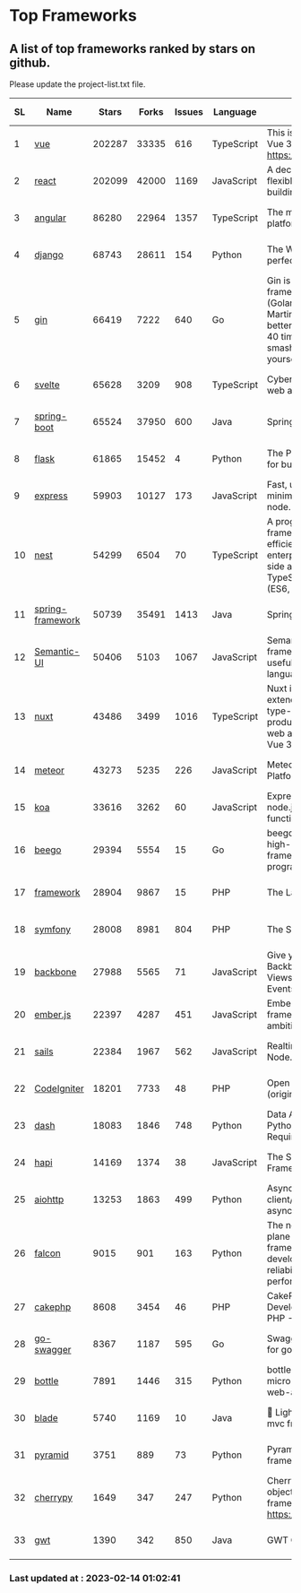 # Top Frameworks
## A list of top frameworks ranked by stars on github.  
Please update the project-list.txt file.

| SL| Name  | Stars| Forks| Issues | Language | Description | Last Commit |
| --| ------| -----| ---- | ------ | -------- | ----------- | ----------- |
| 1 | [vue](https://github.com/vuejs/vue) | 202287 | 33335 | 616 | TypeScript | This is the repo for Vue 2. For Vue 3, go to https://github.com/vuejs/core | 2023-02-04 18:16:38 |
| 2 | [react](https://github.com/facebook/react) | 202099 | 42000 | 1169 | JavaScript | A declarative, efficient, and flexible JavaScript library for building user interfaces. | 2023-02-13 20:47:42 |
| 3 | [angular](https://github.com/angular/angular) | 86280 | 22964 | 1357 | TypeScript | The modern web developer’s platform | 2023-02-13 19:04:47 |
| 4 | [django](https://github.com/django/django) | 68743 | 28611 | 154 | Python | The Web framework for perfectionists with deadlines. | 2023-02-13 20:09:19 |
| 5 | [gin](https://github.com/gin-gonic/gin) | 66419 | 7222 | 640 | Go | Gin is a HTTP web framework written in Go (Golang). It features a Martini-like API with much better performance -- up to 40 times faster. If you need smashing performance, get yourself some Gin. | 2023-02-12 05:01:43 |
| 6 | [svelte](https://github.com/sveltejs/svelte) | 65628 | 3209 | 908 | TypeScript | Cybernetically enhanced web apps | 2023-02-05 14:20:51 |
| 7 | [spring-boot](https://github.com/spring-projects/spring-boot) | 65524 | 37950 | 600 | Java | Spring Boot | 2023-02-13 14:50:48 |
| 8 | [flask](https://github.com/pallets/flask) | 61865 | 15452 | 4 | Python | The Python micro framework for building web applications. | 2023-02-10 23:07:24 |
| 9 | [express](https://github.com/expressjs/express) | 59903 | 10127 | 173 | JavaScript | Fast, unopinionated, minimalist web framework for node. | 2022-11-02 01:13:10 |
| 10 | [nest](https://github.com/nestjs/nest) | 54299 | 6504 | 70 | TypeScript | A progressive Node.js framework for building efficient, scalable, and enterprise-grade server-side applications on top of TypeScript & JavaScript (ES6, ES7, ES8) 🚀 | 2023-02-13 14:49:38 |
| 11 | [spring-framework](https://github.com/spring-projects/spring-framework) | 50739 | 35491 | 1413 | Java | Spring Framework | 2023-02-13 18:39:19 |
| 12 | [Semantic-UI](https://github.com/Semantic-Org/Semantic-UI) | 50406 | 5103 | 1067 | JavaScript | Semantic is a UI component framework based around useful principles from natural language. | 2023-01-11 17:05:32 |
| 13 | [nuxt](https://github.com/nuxt/nuxt) | 43486 | 3499 | 1016 | TypeScript | Nuxt is an intuitive and extendable way to create type-safe, performant and production-grade full-stack web apps and websites with Vue 3. | 2023-02-14 00:36:46 |
| 14 | [meteor](https://github.com/meteor/meteor) | 43273 | 5235 | 226 | JavaScript | Meteor, the JavaScript App Platform | 2023-02-10 21:00:16 |
| 15 | [koa](https://github.com/koajs/koa) | 33616 | 3262 | 60 | JavaScript | Expressive middleware for node.js using ES2017 async functions | 2023-01-02 06:55:07 |
| 16 | [beego](https://github.com/beego/beego) | 29394 | 5554 | 15 | Go | beego is an open-source, high-performance web framework for the Go programming language. | 2023-02-07 02:33:55 |
| 17 | [framework](https://github.com/laravel/framework) | 28904 | 9867 | 15 | PHP | The Laravel Framework. | 2023-02-13 22:29:35 |
| 18 | [symfony](https://github.com/symfony/symfony) | 28008 | 8981 | 804 | PHP | The Symfony PHP framework | 2023-02-13 15:10:34 |
| 19 | [backbone](https://github.com/jashkenas/backbone) | 27988 | 5565 | 71 | JavaScript | Give your JS App some Backbone with Models, Views, Collections, and Events | 2023-01-04 11:09:21 |
| 20 | [ember.js](https://github.com/emberjs/ember.js) | 22397 | 4287 | 451 | JavaScript | Ember.js - A JavaScript framework for creating ambitious web applications | 2023-02-13 20:24:04 |
| 21 | [sails](https://github.com/balderdashy/sails) | 22384 | 1967 | 562 | JavaScript | Realtime MVC Framework for Node.js | 2023-01-20 21:22:40 |
| 22 | [CodeIgniter](https://github.com/bcit-ci/CodeIgniter) | 18201 | 7733 | 48 | PHP | Open Source PHP Framework (originally from EllisLab) | 2023-01-26 22:11:27 |
| 23 | [dash](https://github.com/plotly/dash) | 18083 | 1846 | 748 | Python | Data Apps & Dashboards for Python. No JavaScript Required. | 2023-01-30 16:21:52 |
| 24 | [hapi](https://github.com/hapijs/hapi) | 14169 | 1374 | 38 | JavaScript | The Simple, Secure Framework Developers Trust | 2023-02-11 21:15:12 |
| 25 | [aiohttp](https://github.com/aio-libs/aiohttp) | 13253 | 1863 | 499 | Python | Asynchronous HTTP client/server framework for asyncio and Python | 2023-02-12 20:26:31 |
| 26 | [falcon](https://github.com/falconry/falcon) | 9015 | 901 | 163 | Python | The no-magic web data plane API and microservices framework for Python developers, with a focus on reliability, correctness, and performance at scale. | 2023-01-18 20:42:26 |
| 27 | [cakephp](https://github.com/cakephp/cakephp) | 8608 | 3454 | 46 | PHP | CakePHP: The Rapid Development Framework for PHP - Official Repository | 2023-02-11 01:01:55 |
| 28 | [go-swagger](https://github.com/go-swagger/go-swagger) | 8367 | 1187 | 595 | Go | Swagger 2.0 implementation for go | 2023-02-04 17:37:23 |
| 29 | [bottle](https://github.com/bottlepy/bottle) | 7891 | 1446 | 315 | Python | bottle.py is a fast and simple micro-framework for python web-applications. | 2022-09-05 15:24:52 |
| 30 | [blade](https://github.com/lets-blade/blade) | 5740 | 1169 | 10 | Java | :rocket: Lightning fast and elegant mvc framework for Java8 | 2022-05-10 12:38:06 |
| 31 | [pyramid](https://github.com/Pylons/pyramid) | 3751 | 889 | 73 | Python | Pyramid - A Python web framework | 2023-01-30 04:56:42 |
| 32 | [cherrypy](https://github.com/cherrypy/cherrypy) | 1649 | 347 | 247 | Python | CherryPy is a pythonic, object-oriented HTTP framework.      https://cherrypy.dev | 2023-01-09 16:26:47 |
| 33 | [gwt](https://github.com/gwtproject/gwt) | 1390 | 342 | 850 | Java | GWT Open Source Project | 2023-01-12 13:59:04 |

### Last updated at : 2023-02-14 01:02:41
